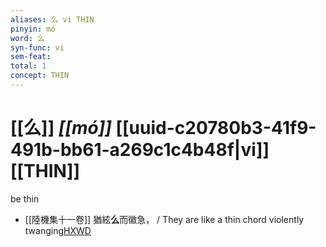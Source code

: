 ```yaml
---
aliases: 么 vi THIN
pinyin: mó
word: 么
syn-func: vi
sem-feat: 
total: 1
concept: THIN 
---
```

# [[么]] *[[mó]]*  [[uuid-c20780b3-41f9-491b-bb61-a269c1c4b48f|vi]] [[THIN]]
be thin
 - [[陸機集十一卷]] 猶絃**么**而徽急， / They are like a thin chord violently twanging[HXWD](https://hxwd.org/textview.html?location=CH2b1575_CHANT_001-12a.18)